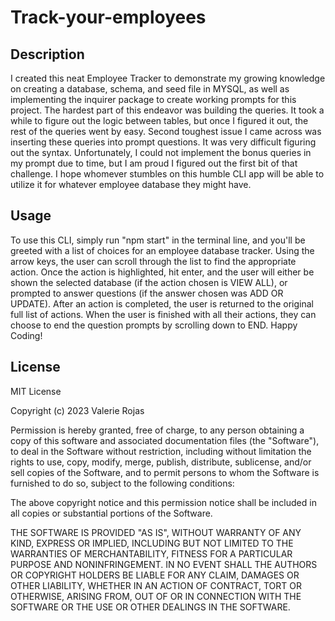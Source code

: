 # Track-your-employees

## Description

I created this neat Employee Tracker to demonstrate my growing knowledge on creating a database, schema, and seed file in MYSQL, as well as implementing the inquirer package to create working prompts for this project. The hardest part of this endeavor was building the queries. It took a while to figure out the logic between tables, but once I figured it out, the rest of the queries went by easy. Second toughest issue I came across was inserting these queries into prompt questions. It was very difficult figuring out the syntax. Unfortunately, I could not implement the bonus queries in my prompt due to time, but I am proud I figured out the first bit of that challenge. I hope whomever stumbles on this humble CLI app will be able to utilize it for whatever employee database they might have.

## Usage



To use this CLI, simply run "npm start" in the terminal line, and you'll be greeted with a list of choices for an employee database tracker. Using the arrow keys, the user can scroll through the list to find the appropriate action. Once the action is highlighted, hit enter, and the user will either be shown the selected database (if the action chosen is VIEW ALL), or prompted to answer questions (if the answer chosen was ADD OR UPDATE). After an action is completed, the user is returned to the original full list of actions. When the user is finished with all their actions, they can choose to end the question prompts by scrolling down to END. Happy Coding!

## License

MIT License

Copyright (c) 2023 Valerie Rojas

Permission is hereby granted, free of charge, to any person obtaining a copy of this software and associated documentation files (the "Software"), to deal in the Software without restriction, including without limitation the rights to use, copy, modify, merge, publish, distribute, sublicense, and/or sell copies of the Software, and to permit persons to whom the Software is furnished to do so, subject to the following conditions:

The above copyright notice and this permission notice shall be included in all copies or substantial portions of the Software.

THE SOFTWARE IS PROVIDED "AS IS", WITHOUT WARRANTY OF ANY KIND, EXPRESS OR IMPLIED, INCLUDING BUT NOT LIMITED TO THE WARRANTIES OF MERCHANTABILITY, FITNESS FOR A PARTICULAR PURPOSE AND NONINFRINGEMENT. IN NO EVENT SHALL THE AUTHORS OR COPYRIGHT HOLDERS BE LIABLE FOR ANY CLAIM, DAMAGES OR OTHER LIABILITY, WHETHER IN AN ACTION OF CONTRACT, TORT OR OTHERWISE, ARISING FROM, OUT OF OR IN CONNECTION WITH THE SOFTWARE OR THE USE OR OTHER DEALINGS IN THE SOFTWARE.